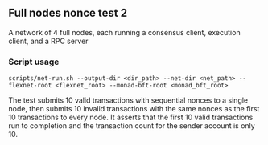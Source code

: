 ## Full nodes nonce test 2

A network of 4 full nodes, each running a consensus client, execution client, and a RPC server

### Script usage
```
scripts/net-run.sh --output-dir <dir_path> --net-dir <net_path> --flexnet-root <flexnet_root> --monad-bft-root <monad_bft_root>
```

The test submits 10 valid transactions with sequential nonces to a single node, then submits 10 invalid transactions
with the same nonces as the first 10 transactions to every node.
It asserts that the first 10 valid transactions run to completion and the transaction count for the sender account is only 10.
